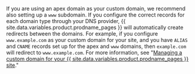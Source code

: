 If you are using an apex domain as your custom domain, we recommend also setting up a `www` subdomain. If you configure the correct records for each domain type through your DNS provider, {{ site.data.variables.product.prodname_pages }} will automatically create redirects between the domains. For example, if you configure `www.example.com` as your custom domain for your site, and you have `ALIAS` and `CNAME` records set up for the apex and `www` domains, then `example.com` will redirect to `www.example.com`. For more information, see "[Managing a custom domain for your {{ site.data.variables.product.prodname_pages }} site](/github/working-with-github-pages/managing-a-custom-domain-for-your-github-pages-site/#configuring-a-subdomain)."
